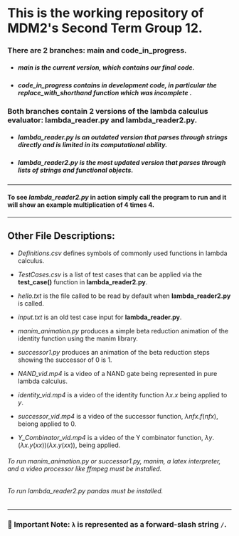 # This is the working repository of MDM2's Second Term Group 12.

### There are 2 branches: main and code_in_progress.

* ##### _main_ is the current version, which contains our final code.
* ##### _code_in_progress_ contains in development code, in particular the _replace_with_shorthand_ function which was incomplete <see _lambda_reader2.py_ in the branch for more details>.


### Both branches contain 2 versions of the lambda calculus evaluator: lambda_reader.py and lambda_reader2.py.

* ##### _lambda_reader.py_ is an outdated version that parses through strings directly and is limited in its computational ability.

* ##### _lambda_reader2.py_ is the most updated version that parses through lists of strings and functional objects.
--------------------------------------------------------------------------------------------------------------------------------

#### To see _lambda_reader2.py_ in action simply call the program to run and it will show an example multiplication of 4 times 4.

--------------------------------------------------------------------------------------------------------------------------------

## Other File Descriptions:

* _Definitions.csv_ defines symbols of commonly used functions in lambda calculus.

* _TestCases.csv_ is a list of test cases that can be applied via the **test_case()** function in **lambda_reader2.py**.

* _hello.txt_ is the file called to be read by default when **lambda_reader2.py** is called.

* _input.txt_ is an old test case input for **lambda_reader.py**.

* _manim_animation.py_ produces a simple beta reduction animation of the identity function using the manim library.

* _successor1.py_ produces an animation of the beta reduction steps showing the successor of 0 is 1.

* _NAND\_vid.mp4_ is a video of a NAND gate being represented in pure lambda calculus.

* _identity\_vid.mp4_ is a video of the identity function $\lambda x.x$ being applied to $y$.

* _successor\_vid.mp4_ is a video of the successor function, $\lambda nfx.f(nfx)$, beiong applied to 0.

* _Y\_Combinator\_vid.mp4_ is a video of the Y combinator function, $\lambda y.(\lambda x.y(xx))(\lambda x.y(xx))$, being applied.

###### To run _manim_animation.py_ or _successor1.py_, manim, a latex interpreter, and a video processor like ffmpeg must be installed.
###### To run _lambda_reader2.py_ pandas must be installed.

--------------------------------------------------------------------------------------------------------------------------------

### **🔴 Important Note:** `λ` is represented as a forward-slash string `/`.


